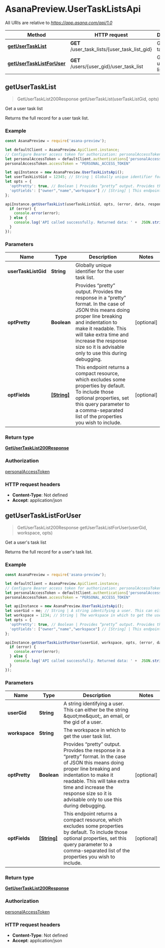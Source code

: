 # AsanaPreview.UserTaskListsApi

All URIs are relative to *https://app.asana.com/api/1.0*

Method | HTTP request | Description
------------- | ------------- | -------------
[**getUserTaskList**](UserTaskListsApi.md#getUserTaskList) | **GET** /user_task_lists/{user_task_list_gid} | Get a user task list
[**getUserTaskListForUser**](UserTaskListsApi.md#getUserTaskListForUser) | **GET** /users/{user_gid}/user_task_list | Get a user&#39;s task list



## getUserTaskList

> GetUserTaskList200Response getUserTaskList(userTaskListGid, opts)

Get a user task list

Returns the full record for a user task list.

### Example

```javascript
const AsanaPreview = require('asana-preview');

let defaultClient = AsanaPreview.ApiClient.instance;
// Configure Bearer access token for authorization: personalAccessToken
let personalAccessToken = defaultClient.authentications['personalAccessToken'];
personalAccessToken.accessToken = "PERSONAL_ACCESS_TOKEN"

let apiInstance = new AsanaPreview.UserTaskListsApi();
let userTaskListGid = 12345; // String | Globally unique identifier for the user task list.
let opts = {
  'optPretty': true, // Boolean | Provides “pretty” output. Provides the response in a “pretty” format. In the case of JSON this means doing proper line breaking and indentation to make it readable. This will take extra time and increase the response size so it is advisable only to use this during debugging.
  'optFields': ["owner","name","workspace"] // [String] | This endpoint returns a compact resource, which excludes some properties by default. To include those optional properties, set this query parameter to a comma-separated list of the properties you wish to include.
};

apiInstance.getUserTaskList(userTaskListGid, opts, (error, data, response) => {
  if (error) {
    console.error(error);
  } else {
    console.log('API called successfully. Returned data: ' +  JSON.stringify(data, 0, 2));
  }
});
```

### Parameters


Name | Type | Description  | Notes
------------- | ------------- | ------------- | -------------
 **userTaskListGid** | **String**| Globally unique identifier for the user task list. | 
 **optPretty** | **Boolean**| Provides “pretty” output. Provides the response in a “pretty” format. In the case of JSON this means doing proper line breaking and indentation to make it readable. This will take extra time and increase the response size so it is advisable only to use this during debugging. | [optional] 
 **optFields** | [**[String]**](String.md)| This endpoint returns a compact resource, which excludes some properties by default. To include those optional properties, set this query parameter to a comma-separated list of the properties you wish to include. | [optional] 

### Return type

[**GetUserTaskList200Response**](GetUserTaskList200Response.md)

### Authorization

[personalAccessToken](../README.md#personalAccessToken)

### HTTP request headers

- **Content-Type**: Not defined
- **Accept**: application/json


## getUserTaskListForUser

> GetUserTaskList200Response getUserTaskListForUser(userGid, workspace, opts)

Get a user&#39;s task list

Returns the full record for a user&#39;s task list.

### Example

```javascript
const AsanaPreview = require('asana-preview');

let defaultClient = AsanaPreview.ApiClient.instance;
// Configure Bearer access token for authorization: personalAccessToken
let personalAccessToken = defaultClient.authentications['personalAccessToken'];
personalAccessToken.accessToken = "PERSONAL_ACCESS_TOKEN"

let apiInstance = new AsanaPreview.UserTaskListsApi();
let userGid = me; // String | A string identifying a user. This can either be the string \"me\", an email, or the gid of a user.
let workspace = 1234; // String | The workspace in which to get the user task list.
let opts = {
  'optPretty': true, // Boolean | Provides “pretty” output. Provides the response in a “pretty” format. In the case of JSON this means doing proper line breaking and indentation to make it readable. This will take extra time and increase the response size so it is advisable only to use this during debugging.
  'optFields': ["owner","name","workspace"] // [String] | This endpoint returns a compact resource, which excludes some properties by default. To include those optional properties, set this query parameter to a comma-separated list of the properties you wish to include.
};

apiInstance.getUserTaskListForUser(userGid, workspace, opts, (error, data, response) => {
  if (error) {
    console.error(error);
  } else {
    console.log('API called successfully. Returned data: ' +  JSON.stringify(data, 0, 2));
  }
});
```

### Parameters


Name | Type | Description  | Notes
------------- | ------------- | ------------- | -------------
 **userGid** | **String**| A string identifying a user. This can either be the string \&quot;me\&quot;, an email, or the gid of a user. | 
 **workspace** | **String**| The workspace in which to get the user task list. | 
 **optPretty** | **Boolean**| Provides “pretty” output. Provides the response in a “pretty” format. In the case of JSON this means doing proper line breaking and indentation to make it readable. This will take extra time and increase the response size so it is advisable only to use this during debugging. | [optional] 
 **optFields** | [**[String]**](String.md)| This endpoint returns a compact resource, which excludes some properties by default. To include those optional properties, set this query parameter to a comma-separated list of the properties you wish to include. | [optional] 

### Return type

[**GetUserTaskList200Response**](GetUserTaskList200Response.md)

### Authorization

[personalAccessToken](../README.md#personalAccessToken)

### HTTP request headers

- **Content-Type**: Not defined
- **Accept**: application/json

